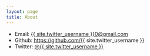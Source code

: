 ```yaml
---
layout: page
title: About
---
```


- Email: <a href="mailto:{{ site.twitter_username }}0@gmail.com">{{ site.twitter_username }}0@gmail.com</a>
- Github: <a href="https://github.com/{{ site.twitter_username }}">https://github.com/{{ site.twitter_username }}</a>
- Twitter: <a href="https://twitter.com/{{ site.twitter_username }}">@{{ site.twitter_username }}</a>
